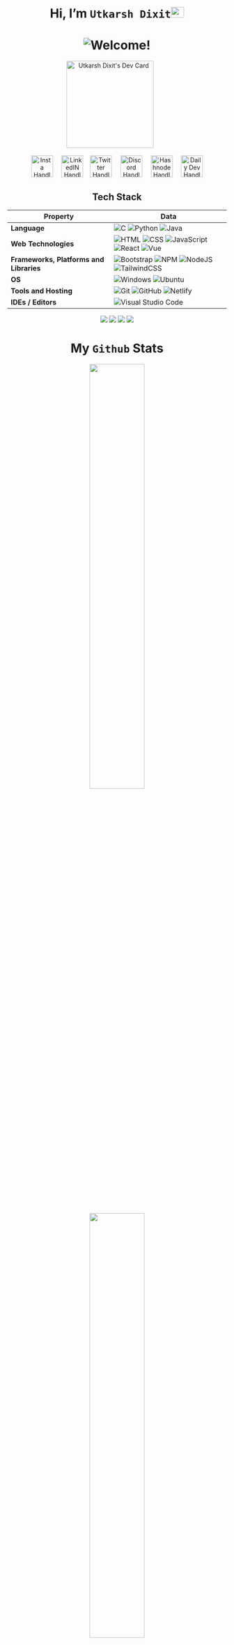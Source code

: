 <div align="center">
  
# Hi, I’m `Utkarsh Dixit`<img src="https://user-images.githubusercontent.com/1303154/88677602-1635ba80-d120-11ea-84d8-d263ba5fc3c0.gif" width="30px" height='25px'>
# <img src="https://readme-typing-svg.herokuapp.com?color=%219ebc&size=20&multiline=true&width=515&lines=Welcome+to+my+Github+Profile!+Let's+Connect+🌟" alt="Welcome!"/>

<a href="https://app.daily.dev/utkarshdixit"><img src="https://api.daily.dev/devcards/cc1c19e94c0f41259e60c06ad4cf84dd.png?r=yhi" width="200" alt="Utkarsh Dixit's Dev Card"/></a> &nbsp; &nbsp; &nbsp; &nbsp;

<a  href="http://www.instagram.com/lucky__dixit"><img src="https://user-images.githubusercontent.com/88888678/172891760-6e375560-620c-4af2-b3a1-c80f60cbb8c3.png" width="50" alt="Insta Handle"/></a> &nbsp; &nbsp;
<a href="https://www.linkedin.com/in/utkarsh--dixit"><img src="https://user-images.githubusercontent.com/88888678/172894710-760433d2-7e10-45d9-b4be-0b5cc451487b.png" width="50" alt="LinkedIN Handle"/></a>&nbsp; &nbsp;
<a href="https://twitter.com/DevUtkarshDixit"><img src="https://user-images.githubusercontent.com/88888678/172897171-14919cb0-6602-4433-bbdc-1fbfa3c66171.png" width="50" alt="Twitter Handle"/></a> &nbsp; &nbsp;
<a href="https://discord.com/channels/Utkarsh#2496"><img src="https://user-images.githubusercontent.com/88888678/172901330-21f66851-a87e-4bf5-893f-8013d82f2b36.png" width="50" alt="Discord Handle"/></a> &nbsp; &nbsp;
<a href="https://hashnode.com/@Utkarsh01"><img src="https://user-images.githubusercontent.com/88888678/172900523-ab0313d7-248d-4729-bad2-4ca881b14a00.png" width="50" alt="Hashnode Handle"/></a> &nbsp; &nbsp;
<a href="https://app.daily.dev/utkarshdixit"><img src="https://user-images.githubusercontent.com/88888678/172901880-d1892233-31ae-4775-b57b-09ef0f552597.png" width="50" alt="Daily Dev Handle"/></a> <br>
## Tech Stack

Property | Data
--- | --- 
**Language** | ![C](https://img.shields.io/badge/-05122A?style=flat&logo=C&logoColor=00599C) ![Python](https://img.shields.io/badge/-Python-05122A?style=flat&logo=python&logoColor=ffdd54) ![Java](https://img.shields.io/badge/-Java-05122A?style=flat&logo=java&logoColor=%23F7DF1E)
**Web Technologies**  | ![HTML](https://img.shields.io/badge/-HTML-05122A?style=flat&logo=HTML5) ![CSS](https://img.shields.io/badge/-CSS-05122A?style=flat&logo=CSS3&logoColor=1572B6) ![JavaScript](https://img.shields.io/badge/-JavaScript-05122A?style=flat&logo=javascript) ![React](https://img.shields.io/badge/-React-05122A?style=flat&logo=react) ![Vue](https://img.shields.io/badge/-Vue.js-05122A?logo=vue.js)
**Frameworks, Platforms and Libraries** | ![Bootstrap](https://img.shields.io/badge/-Bootstrap-05122A?style=flat&logo=bootstrap&logoColor=563D7C) ![NPM](https://img.shields.io/badge/-NPM-05122A?style=flat&logo=npm&logoColor=white) ![NodeJS](https://img.shields.io/badge/-node.js-05122A?style=flat&logo=node.js&logoColor=6DA55F) ![TailwindCSS](https://img.shields.io/badge/-TailwindCSS-05122A?style=flat&logo=tailwind-css&logoColor=%2338B2AC)
**OS**  | ![Windows](https://img.shields.io/badge/-Windows-05122A?style=flat&logo=windows&logoColor=0078D6) ![Ubuntu](https://img.shields.io/badge/-Ubuntu-05122A?style=flat&logo=ubuntu&logoColor=E95420)
**Tools and Hosting**  | ![Git](https://img.shields.io/badge/-Git-05122A?style=flat&logo=git) ![GitHub](https://img.shields.io/badge/-GitHub-05122A?style=flat&logo=github) ![Netlify](https://img.shields.io/badge/-Netlify-05122A?style=flat&logo=Netlify)
**IDEs / Editors** | ![Visual Studio Code](https://img.shields.io/badge/-Visual%20Studio%20Code-05122A?style=flat&logo=visual-studio-code&logoColor=007ACC)

![](https://img.shields.io/github/commit-activity/m/utkarsh-dixit-git/utkarsh-dixit-git?style=for-the-badge)
![](https://img.shields.io/github/last-commit/utkarsh-dixit-git/utkarsh-dixit-git?style=for-the-badge)
![](https://img.shields.io/github/followers/utkarsh-dixit-git?style=for-the-badge)
![](https://komarev.com/ghpvc/?username=utkarsh-dixit-git&label=Profile%20views&color=0e75b6&style=for-the-badge)
  
# My `Github` Stats
<img class="img" style="height:auto; width:50%;" src="https://github-readme-stats.vercel.app/api?username=utkarsh-dixit-git&theme=radical&show_icons=true&count_private=true" />
<img class="img" style="height:auto; width:50%;" src="https://github-readme-stats.vercel.app/api/top-langs/?username=utkarsh-dixit-git&theme=radical&layout=compact" />

# `Github` Streak
<img src="https://github-readme-streak-stats.herokuapp.com/?user=utkarsh-dixit-git&theme=radical" width=400 align="center" />


# `GitHub` Activity Graph:
![GitHub activity graph](https://activity-graph.herokuapp.com/graph?username=utkarsh-dixit-git&hide_border=true&theme=redical)
</div>
